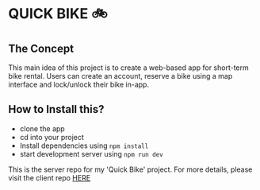 # QUICK BIKE :bike:

## The Concept

This main idea of this project is to create a web-based app for short-term bike rental. Users can create an account, reserve a bike using a map interface and lock/unlock their bike in-app.

## How to Install this?

- clone the app
- cd into your project
- Install dependencies using `npm install`
- start development server using `npm run dev`

This is the server repo for my 'Quick Bike' project. For more details, please visit the client repo [HERE](https://github.com/anpospisil/quick-bike-client)
